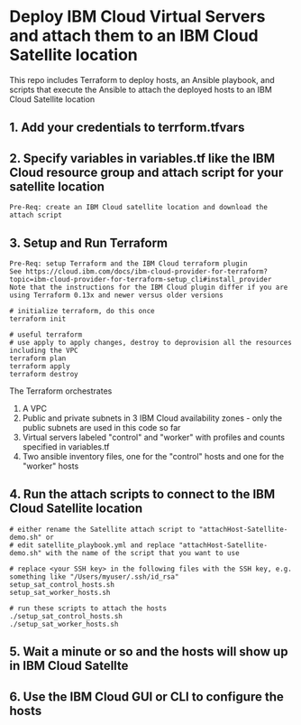 # Deploy IBM Cloud Virtual Servers and attach them to an IBM Cloud Satellite location

This repo includes Terraform to deploy hosts, an Ansible playbook, and scripts that execute the Ansible to attach the deployed hosts to an IBM Cloud Satellite location

## 1. Add your credentials to terrform.tfvars

## 2. Specify variables in variables.tf like the IBM Cloud resource group and attach script for your satellite location
```
Pre-Req: create an IBM Cloud satellite location and download the attach script
```

## 3. Setup and Run Terraform
```
Pre-Req: setup Terraform and the IBM Cloud terraform plugin
See https://cloud.ibm.com/docs/ibm-cloud-provider-for-terraform?topic=ibm-cloud-provider-for-terraform-setup_cli#install_provider
Note that the instructions for the IBM Cloud plugin differ if you are using Terraform 0.13x and newer versus older versions
```
```
# initialize terraform, do this once
terraform init

# useful terraform
# use apply to apply changes, destroy to deprovision all the resources including the VPC
terraform plan
terraform apply
terraform destroy

```
The Terraform orchestrates
1. A VPC
2. Public and private subnets in 3 IBM Cloud availability zones - only the public subnets are used in this code so far
3. Virtual servers labeled "control" and "worker" with profiles and counts specified in variables.tf
4. Two ansible inventory files, one for the "control" hosts and one for the "worker" hosts

## 4. Run the attach scripts to connect to the IBM Cloud Satellite location
```
# either rename the Satellite attach script to "attachHost-Satellite-demo.sh" or
# edit satellite_playbook.yml and replace "attachHost-Satellite-demo.sh" with the name of the script that you want to use

# replace <your SSH key> in the following files with the SSH key, e.g. something like "/Users/myuser/.ssh/id_rsa"
setup_sat_control_hosts.sh
setup_sat_worker_hosts.sh

# run these scripts to attach the hosts
./setup_sat_control_hosts.sh
./setup_sat_worker_hosts.sh
```

## 5. Wait a minute or so and the hosts will show up in IBM Cloud Satellte

## 6. Use the IBM Cloud GUI or CLI to configure the hosts
